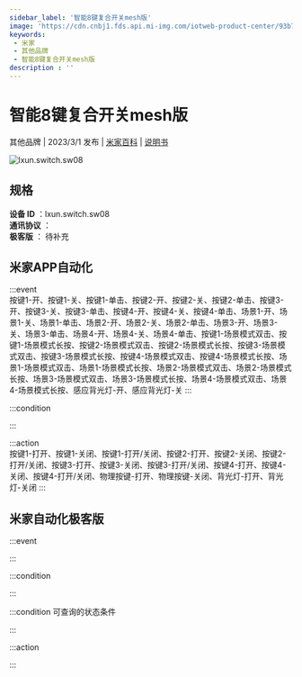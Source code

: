 ```yaml
---
sidebar_label: '智能8键复合开关mesh版'
image: 'https://cdn.cnbj1.fds.api.mi-img.com/iotweb-product-center/93b706224e797e8c99dca720b4fce491_1672364093374.png?GalaxyAccessKeyId=AKVGLQWBOVIRQ3XLEW&Expires=9223372036854775807&Signature=ZBDVyhFeYkDWqoDYmFcdyIi1OTs='
keywords: 
 - 米家
 - 其他品牌
 - 智能8键复合开关mesh版
description : ''
---
```

# 智能8键复合开关mesh版

其他品牌 | 2023/3/1 发布 | [米家百科](https://home.mi.com/webapp/content/baike/product/index.html?model=lxun.switch.sw08) | [说明书](https://home.mi.com/views/introduction.html?model=lxun.switch.sw08&region=cn)

![lxun.switch.sw08](https://cdn.cnbj1.fds.api.mi-img.com/iotweb-product-center/93b706224e797e8c99dca720b4fce491_1672364093374.png?GalaxyAccessKeyId=AKVGLQWBOVIRQ3XLEW&Expires=9223372036854775807&Signature=ZBDVyhFeYkDWqoDYmFcdyIi1OTs=)

## 规格  
> 
**设备 ID** ：lxun.switch.sw08  
**通讯协议** ：  
**极客版**  ： 待补充 


## 米家APP自动化  

:::event  
按键1-开、按键1-关、按键1-单击、按键2-开、按键2-关、按键2-单击、按键3-开、按键3-关、按键3-单击、按键4-开、按键4-关、按键4-单击、场景1-开、场景1-关、场景1-单击、场景2-开、场景2-关、场景2-单击、场景3-开、场景3-关、场景3-单击、场景4-开、场景4-关、场景4-单击、按键1-场景模式双击、按键1-场景模式长按、按键2-场景模式双击、按键2-场景模式长按、按键3-场景模式双击、按键3-场景模式长按、按键4-场景模式双击、按键4-场景模式长按、场景1-场景模式双击、场景1-场景模式长按、场景2-场景模式双击、场景2-场景模式长按、场景3-场景模式双击、场景3-场景模式长按、场景4-场景模式双击、场景4-场景模式长按、感应背光灯-开、感应背光灯-关
:::

:::condition  

:::

:::action   
按键1-打开、按键1-关闭、按键1-打开/关闭、按键2-打开、按键2-关闭、按键2-打开/关闭、按键3-打开、按键3-关闭、按键3-打开/关闭、按键4-打开、按键4-关闭、按键4-打开/关闭、物理按键-打开、物理按键-关闭、背光灯-打开、背光灯-关闭
:::

## 米家自动化极客版  

:::event  

:::

:::condition  

:::

:::condition 可查询的状态条件  

:::

:::action  

:::

        
